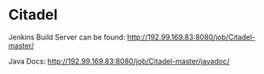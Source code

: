 # Citadel

Jenkins Build Server can be found: http://192.99.169.83:8080/job/Citadel-master/

Java Docs: http://192.99.169.83:8080/job/Citadel-master/javadoc/
